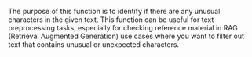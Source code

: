 The purpose of this function is to identify if there are any unusual characters in the given text. This function can be useful for text preprocessing tasks, especially for checking reference material in RAG (Retrieval Augmented Generation) use cases where you want to filter out text that contains unusual or unexpected characters.